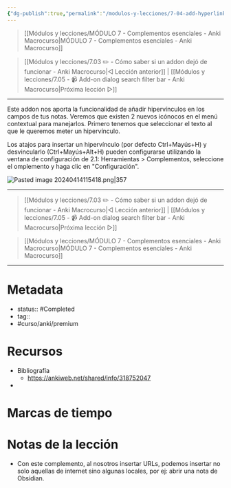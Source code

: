 ```yaml
---
{"dg-publish":true,"permalink":"/modulos-y-lecciones/7-04-add-hyperlink-anki-macrocurso/","noteIcon":"","updated":"2024-05-21T22:14:05.028+02:00"}
---
```



> [[Módulos y lecciones/MÓDULO 7 - Complementos esenciales - Anki Macrocurso\|MÓDULO 7 - Complementos esenciales - Anki Macrocurso]]

> [[Módulos y lecciones/7.03 ✏️ - Cómo saber si un addon dejó de funcionar - Anki Macrocurso\|◁ Lección anterior]] | [[Módulos y lecciones/7.05 - 📹 Add-on dialog search filter bar - Anki Macrocurso\|Próxima lección ▷]]

---

Este addon nos aporta la funcionalidad de añadir hipervínculos en los campos de tus notas. Veremos que existen 2 nuevos icónocos en el menú contextual para manejarlos. Primero tenemos que seleccionar el texto al que le queremos meter un hipervínculo.

Los atajos para insertar un hipervínculo (por defecto Ctrl+Mayús+H) y desvincularlo (Ctrl+Mayús+Alt+H) pueden configurarse utilizando la ventana de configuración de 2.1: Herramientas > Complementos, seleccione el omplemento y haga clic en "Configuración". 

![Pasted image 20240414115418.png|357](/img/user/ANEXOS/Pasted%20image%2020240414115418.png)


---

> [[Módulos y lecciones/7.03 ✏️ - Cómo saber si un addon dejó de funcionar - Anki Macrocurso\|◁ Lección anterior]] | [[Módulos y lecciones/7.05 - 📹 Add-on dialog search filter bar - Anki Macrocurso\|Próxima lección ▷]]

> [[Módulos y lecciones/MÓDULO 7 - Complementos esenciales - Anki Macrocurso\|MÓDULO 7 - Complementos esenciales - Anki Macrocurso]]

---

# Metadata
- status:: #Completed 
- tag:: 
- #curso/anki/premium  

# Recursos
- Bibliografía
	- https://ankiweb.net/shared/info/318752047
- 

# Marcas de tiempo


# Notas de la lección
- Con este complemento, al nosotros insertar URLs, podemos insertar no solo aquellas de internet sino algunas locales, por ej: abrir una nota de Obsidian.